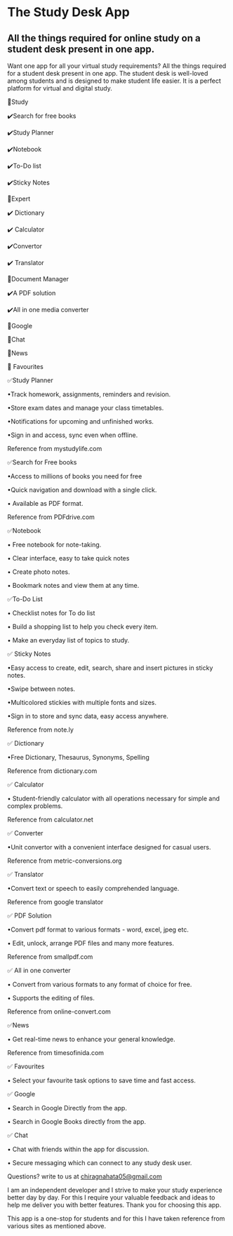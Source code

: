 # The Study Desk App

## All the things required for online study on a student desk present in one app.


Want one app for all your virtual study requirements?
All the things required for a student desk present in one app. The student desk is well-loved among students and is designed to make student life easier. It is a perfect platform for virtual and digital study.

🔶Study

✔️Search for free books

✔️Study Planner

✔️Notebook

✔️To-Do list

✔️Sticky Notes

🔶Expert

✔️ Dictionary

✔️ Calculator

✔️Convertor

✔️ Translator

🔶Document Manager

✔️A PDF solution

✔️All in one media converter

🔶Google

🔶Chat

🔶News

🔶 Favourites

✅Study Planner

•Track homework, assignments, reminders and revision.

•Store exam dates and manage your class timetables.

•Notifications for upcoming and unfinished works.

•Sign in and access, sync even when offline.

Reference from mystudylife.com

✅Search for Free books

•Access to millions of books you need for free

•Quick navigation and download with a single click.

• Available as PDF format.

Reference from PDFdrive.com

✅Notebook

• Free notebook for note-taking.

• Clear interface, easy to take quick notes

• Create photo notes.

• Bookmark notes and view them at any time.


✅To-Do List

• Checklist notes for To do list

• Build a shopping list to help you check every item.

• Make an everyday list of topics to study.

✅ Sticky Notes

•Easy access to create, edit, search, share and insert pictures in sticky notes.

•Swipe between notes.

•Multicolored stickies with multiple fonts and sizes.

•Sign in to store and sync data, easy access anywhere.

Reference from note.ly

✅ Dictionary

•Free Dictionary, Thesaurus, Synonyms, Spelling

Reference from dictionary.com

✅ Calculator

• Student-friendly calculator with all operations necessary for simple and complex problems.

Reference from calculator.net

✅ Converter

•Unit convertor with a convenient interface designed for casual users.

Reference from metric-conversions.org

✅ Translator

•Convert text or speech to easily comprehended language.

Reference from google translator

✅ PDF Solution

•Convert pdf format to various formats - word, excel, jpeg etc.

• Edit, unlock, arrange PDF files and many more features.

Reference from smallpdf.com

✅ All in one converter

• Convert from various formats to any format of choice for free.

• Supports the editing of files.

Reference from online-convert.com

✅News

• Get real-time news to enhance your general knowledge.

Reference from timesofinida.com

✅ Favourites

• Select your favourite task options to save time and fast access.

✅ Google

• Search in Google Directly from the app.

• Search in Google Books directly from the app.

✅ Chat

• Chat with friends within the app for discussion.

• Secure messaging which can connect to any study desk user.

Questions? write to us at
chiragnahata05@gmail.com

I am an independent developer and I strive to make your study experience better day by day. For this I require your valuable feedback and ideas to help me deliver you with better features. Thank you for choosing this app.

This app is a one-stop for students and for this I have taken reference from
various sites as mentioned above.
